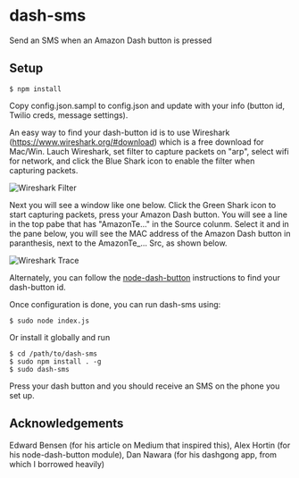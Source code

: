 # dash-sms
Send an SMS when an Amazon Dash button is pressed

## Setup

```
$ npm install
```

Copy config.json.sampl to config.json and update with your info (button id, Twilio creds, message settings).

An easy way to find your dash-button id is to use Wireshark (https://www.wireshark.org/#download) which is a free download for Mac/Win. Lauch Wireshark, set filter to capture packets on "arp", select wifi for network, and click the Blue Shark icon to enable the filter when capturing packets. 

![Wireshark Filter](https://github.com/sanzgiri/dash-sms/blob/master/Wireshark_ARP_Filter.png)

Next you will see a window like one below. Click the Green Shark icon to start capturing packets, press your Amazon Dash button. You will see a line in the top pabe that has "AmazonTe..." in the Source colunm. Select it and in the pane below, you will see the MAC address of the Amazon Dash button in paranthesis, next to the AmazonTe_... Src, as shown below.

![Wireshark Trace](https://github.com/sanzgiri/dash-sms/blob/master/Wiresharp_ARP_Trace.png)

Alternately, you can follow the [node-dash-button](https://github.com/hortinstein/node-dash-button) instructions to find your dash-button id.

Once configuration is done, you can run dash-sms using:

```
$ sudo node index.js
```

Or install it globally and run

```
$ cd /path/to/dash-sms
$ sudo npm install . -g
$ sudo dash-sms
```

Press your dash button and you should receive an SMS on the phone you set up.

## Acknowledgements

Edward Bensen (for his article on Medium that inspired this), Alex Hortin (for his node-dash-button module), Dan Nawara (for his dashgong app, from which I borrowed heavily)

